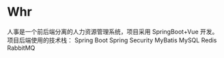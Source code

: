 # Whr  
人事是一个前后端分离的人力资源管理系统，项目采用 SpringBoot+Vue 开发。项目后端使用的技术栈：
Spring Boot
Spring Security
MyBatis
MySQL
Redis
RabbitMQ
